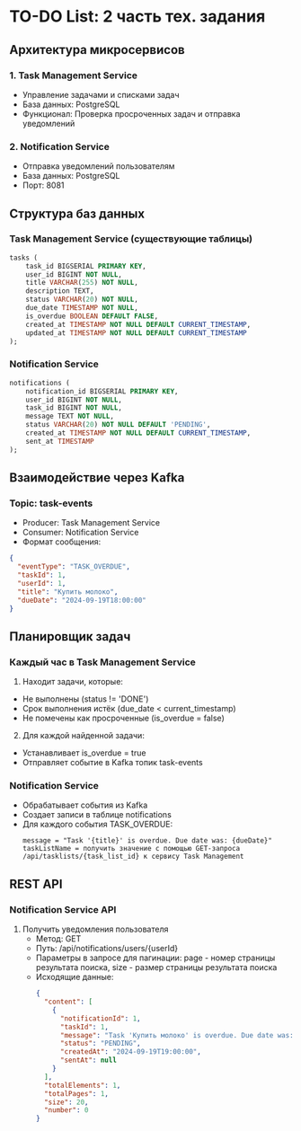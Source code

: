 # TO-DO List: 2 часть тех. задания

## Архитектура микросервисов

### 1. Task Management Service
- Управление задачами и списками задач
- База данных: PostgreSQL
- Функционал: Проверка просроченных задач и отправка уведомлений

### 2. Notification Service
- Отправка уведомлений пользователям
- База данных: PostgreSQL
- Порт: 8081

## Структура баз данных

### Task Management Service (существующие таблицы)
```sql
tasks (
    task_id BIGSERIAL PRIMARY KEY,
    user_id BIGINT NOT NULL,
    title VARCHAR(255) NOT NULL,
    description TEXT,
    status VARCHAR(20) NOT NULL,
    due_date TIMESTAMP NOT NULL,
    is_overdue BOOLEAN DEFAULT FALSE,
    created_at TIMESTAMP NOT NULL DEFAULT CURRENT_TIMESTAMP,
    updated_at TIMESTAMP NOT NULL DEFAULT CURRENT_TIMESTAMP
);
```

### Notification Service
```sql
notifications (
    notification_id BIGSERIAL PRIMARY KEY,
    user_id BIGINT NOT NULL,
    task_id BIGINT NOT NULL,
    message TEXT NOT NULL,
    status VARCHAR(20) NOT NULL DEFAULT 'PENDING',
    created_at TIMESTAMP NOT NULL DEFAULT CURRENT_TIMESTAMP,
    sent_at TIMESTAMP
);
```

## Взаимодействие через Kafka

### Topic: task-events
- Producer: Task Management Service
- Consumer: Notification Service
- Формат сообщения:
```json
{
  "eventType": "TASK_OVERDUE",
  "taskId": 1,
  "userId": 1,
  "title": "Купить молоко",
  "dueDate": "2024-09-19T18:00:00"
}
```

## Планировщик задач

### Каждый час в Task Management Service
1. Находит задачи, которые:
- Не выполнены (status != 'DONE')
- Срок выполнения истёк (due_date < current_timestamp)
- Не помечены как просроченные (is_overdue = false)
2. Для каждой найденной задачи:
- Устанавливает is_overdue = true
- Отправляет событие в Kafka топик task-events

### Notification Service
- Обрабатывает события из Kafka
- Создает записи в таблице notifications
- Для каждого события TASK_OVERDUE:
  ```
  message = "Task '{title}' is overdue. Due date was: {dueDate}"
  taskListName = получить значение с помощью GET-запроса /api/tasklists/{task_list_id} к сервису Task Management
  ```

## REST API

### Notification Service API
1. Получить уведомления пользователя
   - Метод: GET
   - Путь: /api/notifications/users/{userId}
   - Параметры в запросе для пагинации: page - номер страницы результата поиска, size - размер страницы результата поиска
   - Исходящие данные:
     ```json
     {
       "content": [
         {
           "notificationId": 1,
           "taskId": 1,
           "message": "Task 'Купить молоко' is overdue. Due date was: 2024-09-19T18:00:00",
           "status": "PENDING",
           "createdAt": "2024-09-19T19:00:00",
           "sentAt": null
         }
       ],
       "totalElements": 1,
       "totalPages": 1,
       "size": 20,
       "number": 0
     }
     ```

